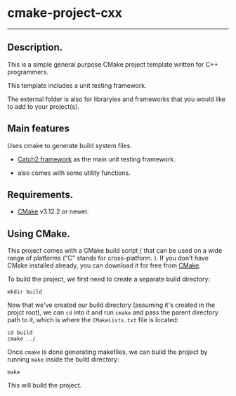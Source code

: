 # cmake-project-cxx
_____________________________________________________________________________________________________
Description.
-------------------------------------------------------------------------------------------
This is a simple general purpose CMake project template written for C++ programmers. 

This template includes a unit testing framework.

The external folder is also for libraryies and frameworks that you would like to add to your project(s). 



Main features
-------------------------------------------------------------------------------------------
Uses cmake to generate build system files.
* [Catch2 framework](https://github.com/catchorg/Catch2.git) as the main unit testing framework.

* also comes with some utility functions.


Requirements.
-------------------------------------------------------------------------------------------
* [CMake](https://cmake.org/) v3.12.2 or newer.



Using CMake.
-------------------------------------------------------------------------------------------
This project comes with a CMake build script ( that can be used on a wide range of platforms ("C" stands 
for cross-platform. ).  If you don't have CMake installed already, you can download it for free from 
[CMake](http://www.cmake.org/).

To build the project, we first need to create a separate build directory:

```
mkdir build
```

Now that we've created our build directory (assuming it's created in the projct root), we can `cd` into it and run
`cmake` and pass the parent directory path to it, which is where the `CMakeLists.txt` file is located:

```
cd build
cmake ../
```

Once `cmake` is done generating makefiles, we can build the project by running `make` inside the build directory:

```
make
```
This will build the project.
